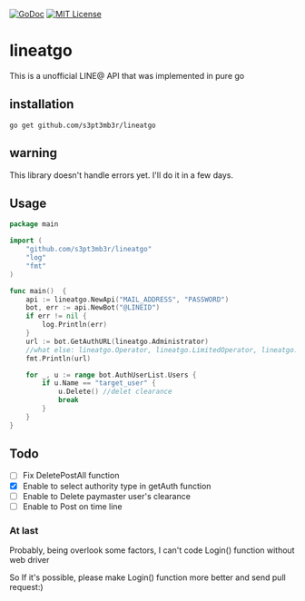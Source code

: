 [![GoDoc](https://godoc.org/github.com/s3pt3mb3r/lineatgo?status.svg)](https://godoc.org/github.com/s3pt3mb3r/lineatgo)
[![MIT License](http://img.shields.io/badge/license-MIT-blue.svg?style=flat)](LICENSE)
# lineatgo
This is a unofficial LINE@ API that was implemented in pure go

## installation
```
go get github.com/s3pt3mb3r/lineatgo
```

## warning
This library doesn't handle errors yet.
I'll do it in a few days.

## Usage
```go
package main

import (
    "github.com/s3pt3mb3r/lineatgo"
    "log"
    "fmt"
)

func main()  {
    api := lineatgo.NewApi("MAIL_ADDRESS", "PASSWORD")
    bot, err := api.NewBot("@LINEID")
    if err != nil {
        log.Println(err)
    }
    url := bot.GetAuthURL(lineatgo.Administrator)
    //what else: lineatgo.Operator, lineatgo.LimitedOperator, lineatgo.Messenger
    fmt.Println(url)

    for _, u := range bot.AuthUserList.Users {
        if u.Name == "target_user" {
            u.Delete() //delet clearance
            break
        }
    }
}
```

## Todo
- [ ] Fix DeletePostAll function
- [x] Enable to select authority type in getAuth function
- [ ] Enable to Delete paymaster user's clearance
- [ ] Enable to Post on time line

### At last
Probably, being overlook some factors, I can't code Login() function without web driver

So If it's possible, please make Login() function more better and send pull request:)